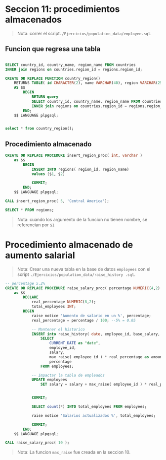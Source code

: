 # Seccion 11: procedimientos almacenados

> Nota:  correr el script`./Ejercicios/population_data/employee.sql`.

## Funcion que regresa una tabla

```sql

SELECT country_id, country_name, region_name FROM countries
INNER join regions on countries.region_id = regions.region_id;

CREATE OR REPLACE FUNCTION country_region()
    RETURNS TABLE( id CHARACTER(2), name VARCHAR(40), region VARCHAR(25)) 
    AS $$
        BEGIN
            RETURN query
            SELECT country_id, country_name, region_name FROM countries
            INNER join regions on countries.region_id = regions.region_id;
        END;
    $$ LANGUAGE plpgsql;


select * from country_region();
```

## Procedimiento almacenado

```sql
CREATE OR REPLACE PROCEDURE insert_region_proc( int, varchar )
    as $$
        BEGIN
            INSERT INTO regions( region_id, region_name)
            values ($1, $2)

            COMMIT;
        END;
    $$ LANGUAGE plpgsql;

CALL insert_region_proc( 5, 'Central America');

SELECT * FROM regions;

```
> Nota: cuando los argumento de la funcion no tienen nombre, se referencian por `$1`


# Procedimiento almacenado de aumento salarial


> Nota: Crear una nueva tabla en la base de datos `employees` con el script `./Ejercicios/population_data/raise_history
.sql`.

```sql
-- percentage 5.2%
CREATE OR REPLACE PROCEDURE raise_salary_proc( percentage NUMERIC(4,2) )
    as $$
        DECLARE
            real_percentage NUMERIC(8,2);
            total_employees INT;
        BEGIN
            raise notice 'Aumento de salario en un %', percentage;
            real_percentage = percentage / 100; --5% = 0.05 

            -- Mantener el historico
            INSERT into raise_history( date, employee_id, base_salary, amount, percentage)
                SELECT
                    CURRENT_DATE as "date",
                    employee_id,
                    salary,
                    max_raise( employee_id ) * real_percentage as amount,
                    percentage
                FROM employees;

            -- Impactar la tabla de empleados
            UPDATE employees
                SET salary = salary + max_raise( employee_id ) * real_percentage


            COMMIT;

            SELECT count(*) INTO total_employees FROM employees;

            raise notice 'Salarios actualizados %', total_employees;

            COMMIT;
        END;
    $$ LANGUAGE plpgsql;

CALL raise_salary_proc( 10 );
```
> Nota: La funcion `max_raise` fue creada en la seccion 10.


